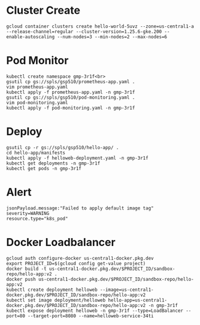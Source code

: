 # Cluster Create


    gcloud container clusters create hello-world-5uvz --zone=us-central1-a --release-channel=regular --cluster-version=1.25.6-gke.200 --      enable-autoscaling --num-nodes=3 --min-nodes=2 --max-nodes=6


# Pod Monitor


    kubectl create namespace gmp-3r1f<br>
    gsutil cp gs://spls/gsp510/prometheus-app.yaml . 
    vim prometheus-app.yaml 
    kubectl apply -f prometheus-app.yaml -n gmp-3r1f
    gsutil cp gs://spls/gsp510/pod-monitoring.yaml . 
    vim pod-monitoring.yaml 
    kubectl apply -f pod-monitoring.yaml -n gmp-3r1f 


# Deploy

    gsutil cp -r gs://spls/gsp510/hello-app/ .
    cd hello-app/manifests
    kubectl apply -f helloweb-deployment.yaml -n gmp-3r1f 
    kubectl get deployments -n gmp-3r1f
    kubectl get pods -n gmp-3r1f


# Alert
    jsonPayload.message:"Failed to apply default image tag"
    severity=WARNING
    resource.type="k8s_pod"

# Docker Loadbalancer

    gcloud auth configure-docker us-central1-docker.pkg.dev
    export PROJECT_ID=$(gcloud config get-value project)
    docker build -t us-central1-docker.pkg.dev/$PROJECT_ID/sandbox-repo/hello-app:v2 .
    docker push us-central1-docker.pkg.dev/$PROJECT_ID/sandbox-repo/hello-app:v2
    kubectl create deployment helloweb --image=us-central1-docker.pkg.dev/$PROJECT_ID/sandbox-repo/hello-app:v2
    kubectl set image deployment/helloweb hello-app=us-central1-docker.pkg.dev/$PROJECT_ID/sandbox-repo/hello-app:v2 -n gmp-3r1f
    kubectl expose deployment helloweb -n gmp-3r1f --type=LoadBalancer --port=80 --target-port=8080 --name=helloweb-service-34ti






